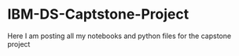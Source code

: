 # IBM-DS-Captstone-Project
Here I am posting all my notebooks and python files for the capstone project
